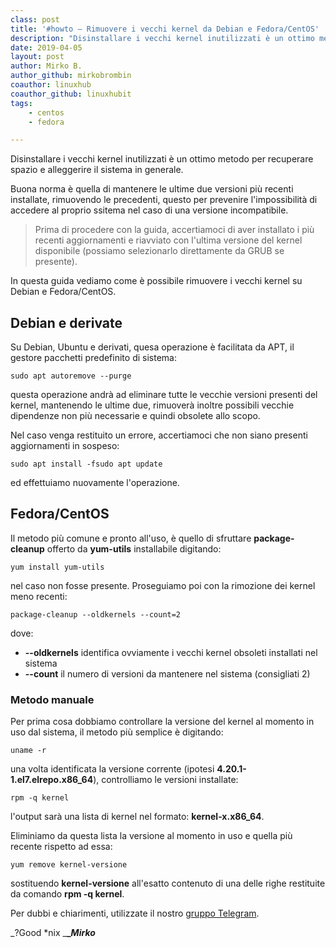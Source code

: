 ```yaml
---
class: post
title: '#howto – Rimuovere i vecchi kernel da Debian e Fedora/CentOS'
description: "Disinstallare i vecchi kernel inutilizzati è un ottimo metodo per recuperare spazio e alleggerire il sistema in generale."
date: 2019-04-05
layout: post
author: Mirko B.
author_github: mirkobrombin
coauthor: linuxhub
coauthor_github: linuxhubit
tags:
    - centos
    - fedora

---
```

Disinstallare i vecchi kernel inutilizzati è un ottimo metodo per recuperare spazio e alleggerire il sistema in generale.

Buona norma è quella di mantenere le ultime due versioni più recenti installate, rimuovendo le precedenti, questo per prevenire l'impossibilità di accedere al proprio ssitema nel caso di una versione incompatibile.

> Prima di procedere con la guida, accertiamoci di aver installato i più recenti aggiornamenti e riavviato con l'ultima versione del kernel disponibile (possiamo selezionarlo direttamente da GRUB se presente).

In questa guida vediamo come è possibile rimuovere i vecchi kernel su Debian e Fedora/CentOS.

## Debian e derivate

Su Debian, Ubuntu e derivati, quesa operazione è facilitata da APT, il gestore pacchetti predefinito di sistema:

    sudo apt autoremove --purge

questa operazione andrà ad eliminare tutte le vecchie versioni presenti del kernel, mantenendo le ultime due, rimuoverà inoltre possibili vecchie dipendenze non più necessarie e quindi obsolete allo scopo.

Nel caso venga restituito un errore, accertiamoci che non siano presenti aggiornamenti in sospeso:

    sudo apt install -fsudo apt update

ed effettuiamo nuovamente l'operazione.

## Fedora/CentOS

Il metodo più comune e pronto all'uso, è quello di sfruttare **package-cleanup** offerto da **yum-utils** installabile digitando:

    yum install yum-utils

nel caso non fosse presente. Proseguiamo poi con la rimozione dei kernel meno recenti:

    package-cleanup --oldkernels --count=2

dove:

*   **--oldkernels** identifica ovviamente i vecchi kernel obsoleti installati nel sistema
*   **--count** il numero di versioni da mantenere nel sistema (consigliati 2)

### Metodo manuale

Per prima cosa dobbiamo controllare la versione del kernel al momento in uso dal sistema, il metodo più semplice è digitando:

    uname -r

una volta identificata la versione corrente (ipotesi **4.20.1-1.el7.elrepo.x86_64**), controlliamo le versioni installate:

    rpm -q kernel

l'output sarà una lista di kernel nel formato: **kernel-x.x86_64**.

Eliminiamo da questa lista la versione al momento in uso e quella più recente rispetto ad essa:

    yum remove kernel-versione

sostituendo **kernel-versione** all'esatto contenuto di una delle righe restituite da comando **rpm -q kernel**.

Per dubbi e chiarimenti, utilizzate il nostro [gruppo Telegram](https://t.me/gentedilinux).

_?Good *nix _**__Mirko_**